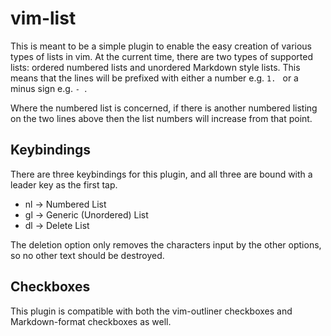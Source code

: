 # vim-list

This is meant to be a simple plugin to enable the easy creation of various types of lists in vim. At the current time, there are two types of supported lists: ordered numbered lists and unordered Markdown style lists. This means that the lines will be prefixed with either a number e.g. `1. ` or a minus sign e.g. `- `.

Where the numbered list is concerned, if there is another numbered listing on the two lines above then the list numbers will increase from that point. 

## Keybindings

There are three keybindings for this plugin, and all three are bound with a leader key as the first tap.

- <leader>nl -> Numbered List
- <leader>gl -> Generic (Unordered) List
- <leader>dl -> Delete List

The deletion option only removes the characters input by the other options, so no other text should be destroyed.

## Checkboxes

This plugin is compatible with both the vim-outliner checkboxes and Markdown-format checkboxes as well. 
